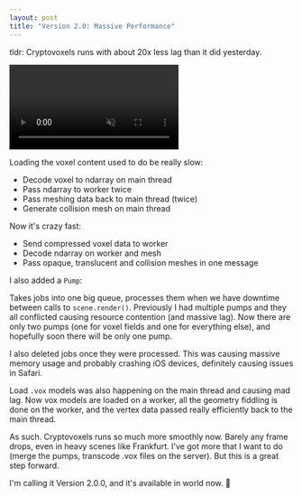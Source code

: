 ```yaml
---
layout: post
title: "Version 2.0: Massive Performance"
---
```


tldr: Cryptovoxels runs with about 20x less lag than it did yesterday.

<video src="https://cdn.discordapp.com/attachments/431671342044020749/633788526646919168/mad-speed.mov" autoplay muted></video>

Loading the voxel content used to do be really slow:

* Decode voxel to ndarray on main thread
* Pass ndarray to worker twice
* Pass meshing data back to main thread (twice)
* Generate collision mesh on main thread

Now it's crazy fast:

* Send compressed voxel data to worker
* Decode ndarray on worker and mesh
* Pass opaque, translucent and collision meshes in one message

I also added a `Pump`:

Takes jobs into one big queue, processes them when we have downtime between calls to `scene.render()`. Previously I had multiple pumps and they all conflicted causing resource contention (and massive lag). Now there are only two pumps (one for voxel fields and one for everything else), and hopefully soon there will be only one pump.

I also deleted jobs once they were processed. This was causing massive memory usage and probably crashing iOS devices, definitely causing issues in Safari.

Load `.vox` models was also happening on the main thread and causing mad lag. Now vox models are loaded on a worker, all the geometry fiddling is done on the worker, and the vertex data passed really efficiently back to the main thread.

As such. Cryptovoxels runs so much more smoothly now. Barely any frame drops, even in heavy scenes like Frankfurt. I've got more that I want to do (merge the pumps, transcode .vox files on the server). But this is a great step forward.

I'm calling it Version 2.0.0, and it's available in world now. 🦑
